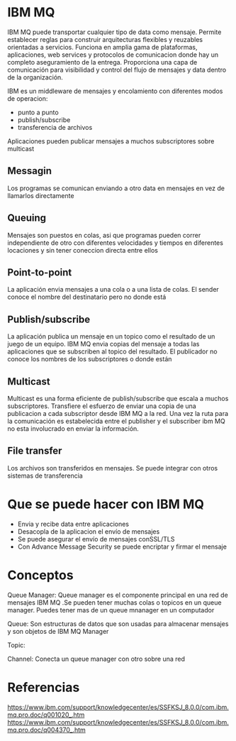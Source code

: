 # IBM MQ

IBM MQ puede transportar cualquier tipo de data como mensaje. Permite establecer reglas para construir arquitecturas flexibles y reuzables orientadas a servicios. Funciona en amplia gama de plataformas, aplicaciones, web services y protocolos de comunicacion donde hay un completo aseguramiento de la entrega. Proporciona una capa de comunicación para visibilidad y control del flujo de mensajes y data dentro de la organización.

IBM es un middleware de mensajes y encolamiento con diferentes modos de operacion:
- punto a punto
- publish/subscribe
- transferencia de archivos

Aplicaciones pueden publicar mensajes a muchos subscriptores sobre multicast

## Messagin
Los programas se comunican enviando a otro data en mensajes en vez de llamarlos directamente

## Queuing
Mensajes son puestos en colas, asi que programas pueden correr independiente de otro con diferentes velocidades y tiempos en diferentes locaciones y sin tener coneccion directa entre ellos

## Point-to-point
La aplicación envia mensajes a una cola o a una lista de colas. El sender conoce el nombre del destinatario pero no donde está

## Publish/subscribe
La aplicación publica un mensaje en un topico como el resultado de un juego de un equipo. IBM MQ envia copias del mensaje a todas las aplicaciones que se subscriben al topico del resultado. El publicador no conoce los nombres de los subscriptores o donde están

## Multicast
Multicast es una forma eficiente de publish/subscribe que escala a muchos subscriptores. Transfiere el esfuerzo de enviar una copia de una publicacion a cada subscriptor desde IBM MQ a la red. Una vez la ruta para la comunicación es estabelecida entre el publisher y el subscriber ibm MQ no esta involucrado en enviar la información.

## File transfer
Los archivos son transferidos en mensajes. Se puede integrar con otros sistemas de transferencia

# Que se puede hacer con IBM MQ
- Envia y recibe data entre aplicaciones
- Desacopla de la aplicacion el envío de mensajes
- Se puede asegurar el envío de mensajes conSSL/TLS
- Con Advance Message Security se puede encriptar y firmar el mensaje

# Conceptos

Queue Manager: Queue manager es el componente principal en una red de mensajes IBM MQ .Se pueden tener muchas colas o topicos en un queue manager. Puedes tener mas de un queue mnanager en un computador

Queue: Son estructuras de datos que son usadas para almacenar mensajes y son objetos de IBM MQ Manager

Topic:

Channel: Conecta un queue manager con otro sobre una red

# Referencias
https://www.ibm.com/support/knowledgecenter/es/SSFKSJ_8.0.0/com.ibm.mq.pro.doc/q001020_.htm
https://www.ibm.com/support/knowledgecenter/es/SSFKSJ_8.0.0/com.ibm.mq.pro.doc/q004370_.htm
